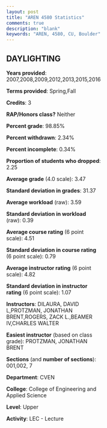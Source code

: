 ```yaml
---
layout: post
title: "AREN 4580 Statistics"
comments: true
description: "blank"
keywords: "AREN, 4580, CU, Boulder"
--- 
```

<head>
<script src="https://ajax.googleapis.com/ajax/libs/jquery/2.1.3/jquery.min.js"></script>
<script src="https://dl.dropboxusercontent.com/s/pc42nxpaw1ea4o9/highcharts.js?dl=0"></script>
<!-- <script src="../assets/js/highcharts.js"></script> -->
<style type="text/css">@font-face {
	font-family: "Bebas Neue";
	src: url(https://www.filehosting.org/file/details/544349/BebasNeue%20Regular.otf) format("opentype");
	}
	h1.Bebas { 
		font-family: "Bebas Neue", Verdana, Tahoma;
	}
</style>
</head>
<body>
	<div id="container" style="float: right; width: 45%; height: 88%; margin-left: 2.5%; margin-right: 2.5%;"></div>
	<script language="JavaScript">
		$(document).ready(function() {
		var chart = {type: 'column'};
		var title = {text: 'Grade Distribution'};
		var xAxis = {categories: ['A','B','C','D','F'],crosshair: true};
		var yAxis = {min: 0,title: {text: 'Percentage'}};
		var tooltip = {headerFormat: '<center><b><span style="font-size:20px">{point.key}</span></b></center>',
		               pointFormat: '<td style="padding:0"><b>{point.y:.1f}%</b></td>',
		               footerFormat: '</table>',shared: true,useHTML: true};
		var plotOptions = {column: {pointPadding: 0.0,borderWidth: 0}};  
		var credits = {enabled: false};var series= [{name: 'Percent',data: [46.2,43.86,8.77,0.58,0.58,]}];
		var json = {};
		json.chart = chart;
		json.title = title;
		json.tooltip = tooltip;
		json.xAxis = xAxis;
		json.yAxis = yAxis;  
		json.series = series;
		json.plotOptions = plotOptions;  
		json.credits = credits;
		$('#container').highcharts(json);
	});
	</script>
</body>
			   
## DAYLIGHTING

**Years provided**: 2007,2008,2009,2012,2013,2015,2016

**Terms provided**: Spring,Fall

**Credits**: 3

**RAP/Honors class?** Neither

**Percent grade**: 98.85%

**Percent withdrawn**: 2.34%

**Percent incomplete**: 0.34%

**Proportion of students who dropped**: 2.25

**Average grade** (4.0 scale): 3.47

**Standard deviation in grades**: 31.37

**Average workload** (raw): 3.59

**Standard deviation in workload** (raw): 0.39

**Average course rating** (6 point scale): 4.51

**Standard deviation in course rating** (6 point scale): 0.79

**Average instructor rating** (6 point scale): 4.82

**Standard deviation in instructor rating** (6 point scale): 1.07

**Instructors**: DILAURA, DAVID L,PROTZMAN, JONATHAN BRENT,ROGERS, ZACK L.,BEAMER IV,CHARLES WALTER

**Easiest instructor** (based on class grade): PROTZMAN, JONATHAN BRENT

**Sections** (and **number of sections**): 001,002, 7

**Department**: CVEN

**College**: College of Engineering and Applied Science

**Level**: Upper

**Activity**: LEC - Lecture